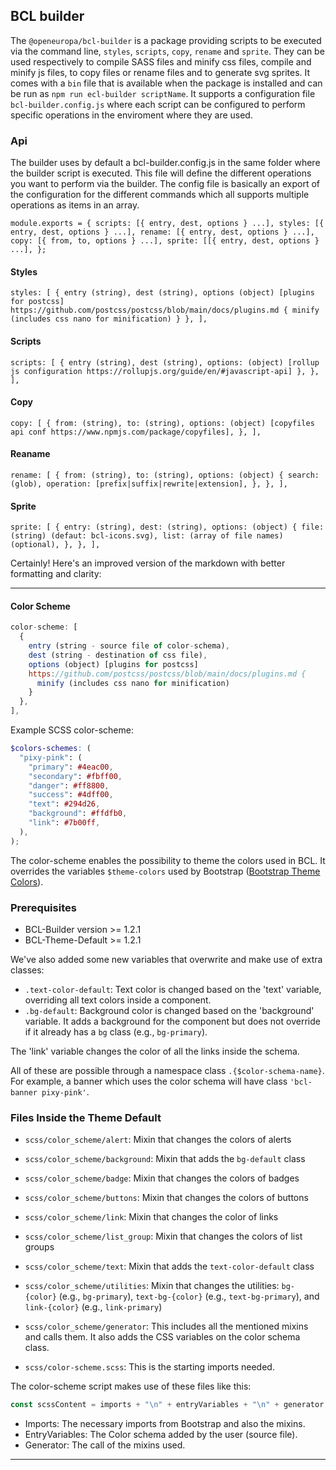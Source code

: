 ## BCL builder

The `@openeuropa/bcl-builder` is a package providing scripts to be executed via
the command line, `styles`, `scripts`, `copy`, `rename` and `sprite`.
They can be used respectively to compile SASS files and minify css
files, compile and minify js files, to copy files or rename files and to generate
svg sprites.
It comes with a `bin` file that is available when the package is installed and
can be run as `npm run ecl-builder scriptName`.
It supports a configuration file `bcl-builder.config.js` where each script can
be configured to perform specific operations in the enviroment where they are
used.

### Api

The builder uses by default a bcl-builder.config.js in the same folder where the
builder script is executed.
This file will define the different operations you want to perform via the builder.
The config file is basically an export of the configuration for the different
commands which all supports multiple operations as items in an array.

`module.exports = { scripts: [{ entry, dest, options } ...], styles: [{ entry, dest, options } ...], rename: [{ entry, dest, options } ...], copy: [{ from, to, options } ...], sprite: [[{ entry, dest, options } ...], };`

#### Styles

`styles: [ { entry (string), dest (string), options (object) [plugins for postcss] https://github.com/postcss/postcss/blob/main/docs/plugins.md { minify (includes css nano for minification) } }, ],`

#### Scripts

`scripts: [ { entry (string), dest (string), options: (object) [rollup js configuration https://rollupjs.org/guide/en/#javascript-api] }, }, ],`

#### Copy

`copy: [ { from: (string), to: (string), options: (object) [copyfiles api conf https://www.npmjs.com/package/copyfiles], }, ],`

#### Reaname

`rename: [ { from: (string), to: (string), options: (object) { search: (glob), operation: [prefix|suffix|rewrite|extension], }, }, ],`

#### Sprite

`sprite: [ { entry: (string), dest: (string), options: (object) { file: (string) (defaut: bcl-icons.svg), list: (array of file names) (optional), }, }, ],`

Certainly! Here's an improved version of the markdown with better formatting and clarity:

---

#### Color Scheme

```javascript
color-scheme: [
  {
    entry (string - source file of color-schema),
    dest (string - destination of css file),
    options (object) [plugins for postcss]
    https://github.com/postcss/postcss/blob/main/docs/plugins.md {
      minify (includes css nano for minification)
    }
  },
],
```

Example SCSS color-scheme:

```scss
$colors-schemes: (
  "pixy-pink": (
    "primary": #4eac00,
    "secondary": #fbff00,
    "danger": #ff8800,
    "success": #4dff00,
    "text": #294d26,
    "background": #ffdfb0,
    "link": #7b00ff,
  ),
);
```

The color-scheme enables the possibility to theme the colors used in BCL. It overrides the variables `$theme-colors` used by Bootstrap ([Bootstrap Theme Colors](https://getbootstrap.com/docs/5.0/customize/color/#theme-colors)).

### Prerequisites

- BCL-Builder version >= 1.2.1
- BCL-Theme-Default >= 1.2.1

We've also added some new variables that overwrite and make use of extra classes:

- `.text-color-default`: Text color is changed based on the 'text' variable, overriding all text colors inside a component.
- `.bg-default`: Background color is changed based on the 'background' variable. It adds a background for the component but does not override if it already has a `bg` class (e.g., `bg-primary`).

The 'link' variable changes the color of all the links inside the schema.

All of these are possible through a namespace class `.{$color-schema-name}`. For example, a banner which uses the color schema will have class `'bcl-banner pixy-pink'`.

### Files Inside the Theme Default

- `scss/color_scheme/alert`: Mixin that changes the colors of alerts
- `scss/color_scheme/background`: Mixin that adds the `bg-default` class
- `scss/color_scheme/badge`: Mixin that changes the colors of badges
- `scss/color_scheme/buttons`: Mixin that changes the colors of buttons
- `scss/color_scheme/link`: Mixin that changes the color of links
- `scss/color_scheme/list_group`: Mixin that changes the colors of list groups
- `scss/color_scheme/text`: Mixin that adds the `text-color-default` class
- `scss/color_scheme/utilities`: Mixin that changes the utilities: `bg-{color}` (e.g., `bg-primary`), `text-bg-{color}` (e.g., `text-bg-primary`), and `link-{color}` (e.g., `link-primary`)
- `scss/color_scheme/generator`: This includes all the mentioned mixins and calls them. It also adds the CSS variables on the color schema class.

- `scss/color-scheme.scss`: This is the starting imports needed.

The color-scheme script makes use of these files like this:

```javascript
const scssContent = imports + "\n" + entryVariables + "\n" + generator;
```

- Imports: The necessary imports from Bootstrap and also the mixins.
- EntryVariables: The Color schema added by the user (source file).
- Generator: The call of the mixins used.

---
